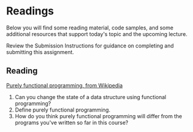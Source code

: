 # Readings

Below you will find some reading material, code samples, and some additional resources that support today's topic and the upcoming lecture.

Review the Submission Instructions for guidance on completing and submitting this assignment.

## Reading

[Purely functional programming, from Wikipedia](https://en.wikipedia.org/wiki/Purely_functional_programming)

1. Can you change the state of a data structure using functional programming?
2. Define purely functional programming.
3. How do you think purely functional programming will differ from the programs you've written so far in this course?

